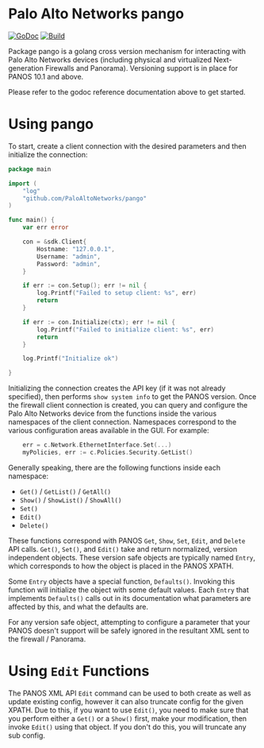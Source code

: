 Palo Alto Networks pango
========================

[![GoDoc](https://godoc.org/github.com/PaloAltoNetworks/pango?status.svg)](https://godoc.org/github.com/PaloAltoNetworks/pango)
[![Build](https://github.com/PaloAltoNetworks/pango/workflows/Sanity%20Check/badge.svg?branch=develop)](https://github.com/PaloAltoNetworks/pango/actions?query=workflow%3A%22Sanity+Check%22)

Package pango is a golang cross version mechanism for interacting with Palo Alto Networks devices (including physical and virtualized Next-generation Firewalls and Panorama).  Versioning support is in place for PANOS 10.1 and above.

Please refer to the godoc reference documentation above to get started.

Using pango
===========

To start, create a client connection with the desired parameters and then initialize the connection:

```go
package main

import (
    "log"
    "github.com/PaloAltoNetworks/pango"
)

func main() {
    var err error

    con = &sdk.Client{
        Hostname: "127.0.0.1",
        Username: "admin",
        Password: "admin",
    }

    if err := con.Setup(); err != nil {
        log.Printf("Failed to setup client: %s", err)
        return
    }

    if err := con.Initialize(ctx); err != nil {
        log.Printf("Failed to initialize client: %s", err)
        return
    }

    log.Printf("Initialize ok")

}
```

Initializing the connection creates the API key (if it was not already specified), then performs `show system info` to get the PANOS version.  Once the firewall client connection is created, you can query and configure the Palo Alto Networks device from the functions inside the various namespaces of the client connection.  Namespaces correspond to the various configuration areas available in the GUI.  For example:

```go
    err = c.Network.EthernetInterface.Set(...)
    myPolicies, err := c.Policies.Security.GetList()
```

Generally speaking, there are the following functions inside each namespace:

  * `Get()` / `GetList()` / `GetAll()`
  * `Show()` / `ShowList()` / `ShowAll()`
  * `Set()`
  * `Edit()`
  * `Delete()`

These functions correspond with PANOS `Get`, `Show`, `Set`, `Edit`, and `Delete` API calls.  `Get()`, `Set()`, and `Edit()` take and return normalized, version independent objects.  These version safe objects are typically named `Entry`, which corresponds to how the object is placed in the PANOS XPATH.

Some `Entry` objects have a special function, `Defaults()`.  Invoking this function will initialize the object with some default values.  Each `Entry` that implements `Defaults()` calls out in its documentation what parameters are affected by this, and what the defaults are.

For any version safe object, attempting to configure a parameter that your PANOS doesn't support will be safely ignored in the resultant XML sent to the firewall / Panorama.


Using `Edit` Functions
======================

The PANOS XML API `Edit` command can be used to both create as well as update existing config, however it can also truncate config for the given XPATH.  Due to this, if you want to use `Edit()`, you need to make sure that you perform either a `Get()` or a `Show()` first, make your modification, then invoke `Edit()` using that object.  If you don't do this, you will truncate any sub config.
